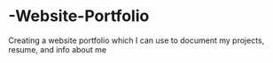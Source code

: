 # -Website-Portfolio
Creating a website portfolio which I can use to document my projects, resume, and info about me
